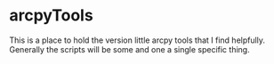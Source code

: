 # arcpyTools
This is a place to hold the version little arcpy tools that I find helpfully. Generally the scripts will be some and one a single specific thing. 
